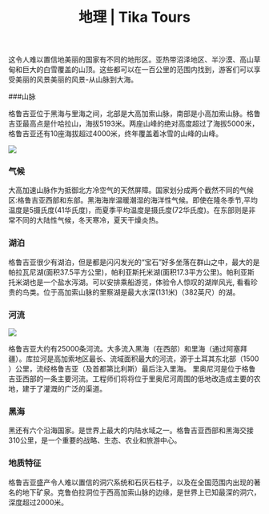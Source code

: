 ﻿---
language: zh
url: geography
heading: 地理
title: 地理 | Tika Tours
---
<div class="row content-row"><!-- 868 (1)-->

</div>

<div class="row content-row"><!-- 869 (2)-->
<div class="col-xs-12"><!-- 1191 -->

这令人难以置信地美丽的国家有不同的地形区。亚热带沼泽地区、半沙漠、高山草甸和巨大的白雪覆盖的山顶。这些都可以在一百公里的范围内找到，游客们可以享受美丽的风景美丽的风景-从山脉到大海。


</div>

</div>

<div class="row content-row"><!-- 870 (3)-->
<div class="col-xs-12 col-sm-6 col-md-6"><!-- 1192 -->

###山脉


格鲁吉亚位于黑海与里海之间，北部是大高加索山脉，南部是小高加索山脉。格鲁吉亚最高点是什哈拉山，海拔5193米。两座山峰的绝对高度超过了海拔5000米，格鲁吉亚还有10座海拔超过4000米，终年覆盖着冰雪的山峰的山峰。


![](/library/content/img22.jpg)

### 气候


大高加速山脉作为抵御北方冷空气的天然屏障。国家划分成两个截然不同的气候区:格鲁吉亚西部和东部。黑海海岸温暖潮湿的海洋性气候。即使在隆冬季节,平均温度是5摄氏度(41华氏度)，而夏季平均温度是摄氏度(72华氏度)。在东部则是非常不同的大陆性气候，冬天寒冷，夏天干燥炎热。



### 湖泊

格鲁吉亚很少有湖泊，但是都是闪闪发光的“宝石”好多坐落在群山之中，最大的是帕拉瓦尼湖(面积37.5平方公里)，帕利亚斯托米湖(面积17.3平方公里)。帕利亚斯托米湖也是一个盐水泻湖。可以安排乘船游览，体验令人惊叹的湖岸风光, 看看珍贵的鸟类。位于高加索山脉的里察湖是最大水深(131米)（382英尺）的湖。



</div>

<div class="col-xs-12 col-sm-6 col-md-6"><!-- 1193 -->

### 河流


![](/library/content/img23.jpg)

格鲁吉亚大约有25000条河流。大多流入黑海（在西部）和里海（通过阿塞拜疆）。库拉河是高加索地区最长、流域面积最大的河流，源于土耳其东北部（1500 ）公里，流经格鲁吉亚（及首都第比利斯）最后注入里海。
里奥尼河是位于格鲁吉亚西部的一条主要河流。工程师们将将位于里奥尼河周围的低地改造成主要的农地，建于了灌溉的广泛的渠道。

### 黑海


黑还有六个沿海国家。是世界上最大的内陆水域之一。格鲁吉亚西部和黑海交接310公里，是一个重要的战略、生态、农业和旅游中心。


### 地质特征



格鲁吉亚盛产令人难以置信的洞穴系统和石灰石柱子，以及在全国范围内出现的著名的地下矿泉。克鲁伯拉洞位于西高加索山脉的边缘，是世界上已知最深的洞穴，深度超过2000米。
</div>

</div>

